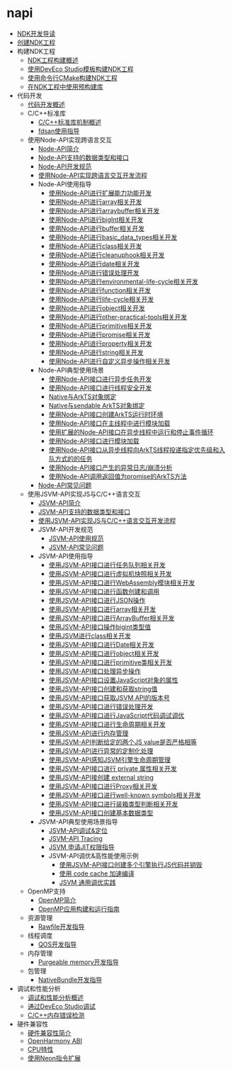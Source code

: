 # napi

- [NDK开发导读](ndk-development-overview.md)
- [创建NDK工程](create-with-ndk.md)
- 构建NDK工程<!--build-with-ndk-->
  - [NDK工程构建概述](build-with-ndk-overview.md)
  - [使用DevEco Studio模板构建NDK工程](build-with-ndk-ide.md)
  - [使用命令行CMake构建NDK工程](build-with-ndk-cmake.md)
  - [在NDK工程中使用预构建库](build-with-ndk-prebuilts.md)
- 代码开发<!--coding-->
  - [代码开发概述](develop-code-overview.md)
  - C/C++标准库<!--c-cpp-->
    - [C/C++标准库机制概述](c-cpp-overview.md)
    - [fdsan使用指导](fdsan.md)
  - 使用Node-API实现跨语言交互<!--using-napi-interaction-with-cpp-->
    - [Node-API简介](napi-introduction.md)
    - [Node-API支持的数据类型和接口](napi-data-types-interfaces.md)
    - [Node-API开发规范](napi-guidelines.md)
    - [使用Node-API实现跨语言交互开发流程](use-napi-process.md)
    - Node-API使用指导<!--napi-use-->
      - [使用Node-API进行扩展能力功能开发](use-napi-about-extension.md)
      - [使用Node-API进行array相关开发](use-napi-about-array.md)
      - [使用Node-API进行arraybuffer相关开发](use-napi-about-arraybuffer.md)
      - [使用Node-API进行bigInt相关开发](use-napi-about-bigint.md)
      - [使用Node-API进行buffer相关开发](use-napi-about-buffer.md)
      - [使用Node-API进行basic_data_types相关开发](use-napi-basic-data-types.md)
      - [使用Node-API进行class相关开发](use-napi-about-class.md)
      - [使用Node-API进行cleanuphook相关开发](use-napi-about-cleanuphook.md)
      - [使用Node-API进行date相关开发](use-napi-about-date.md)
      - [使用Node-API进行错误处理开发](use-napi-about-error.md)
      - [使用Node-API进行environmental-life-cycle相关开发](use-napi-about-environmental-life-cycle.md)
      - [使用Node-API进行function相关开发](use-napi-about-function.md)
      - [使用Node-API进行life-cycle相关开发](use-napi-life-cycle.md)
      - [使用Node-API进行object相关开发](use-napi-about-object.md)
      - [使用Node-API进行other-practical-tools相关开发](use-napi-about-other-practical-tools.md)
      - [使用Node-API进行primitive相关开发](use-napi-about-primitive.md)
      - [使用Node-API进行promise相关开发](use-napi-about-promise.md)
      - [使用Node-API进行property相关开发](use-napi-about-property.md)
      - [使用Node-API进行string相关开发](use-napi-about-string.md)
      - [使用Node-API进行自定义异步操作相关开发](use-napi-about-custom-asynchronous-operations.md)
    - Node-API典型使用场景<!--napi-scenarios-->
      - [使用Node-API接口进行异步任务开发](use-napi-asynchronous-task.md)
      - [使用Node-API接口进行线程安全开发](use-napi-thread-safety.md)
      - [Native与ArkTS对象绑定](use-napi-object-wrap.md)
      - [Native与sendable ArkTS对象绑定](use-sendable-napi.md)
      - [使用Node-API接口创建ArkTS运行时环境](use-napi-ark-runtime.md)
      - [使用Node-API接口在主线程中进行模块加载](use-napi-load-module.md)
      - [使用扩展的Node-API接口在异步线程中运行和停止事件循环](use-napi-event-loop.md)
      - [使用Node-API接口进行模块加载](use-napi-load-module-with-info.md)
      - [使用Node-API接口从异步线程向ArkTS线程投递指定优先级和入队方式的的任务](use-call-threadsafe-function-with-priority.md)
      - [使用Node-API接口产生的异常日志/崩溃分析](use-napi-about-crash.md)
      - [使用Node-API调用返回值为promise的ArkTS方法](use-napi-method-promise.md)
    - [Node-API常见问题](use-napi-faqs.md)
  - 使用JSVM-API实现JS与C/C++语言交互<!--jsvm-->
    - [JSVM-API简介](jsvm-introduction.md)
    - [JSVM-API支持的数据类型和接口](jsvm-data-types-interfaces.md)
    - [使用JSVM-API实现JS与C/C++语言交互开发流程](use-jsvm-process.md)
    - JSVM-API开发规范<!--jsvm-development-standards-->
      - [JSVM-API使用规范](jsvm-guidelines.md)
      - [JSVM-API常见问题](jsvm-frequently-questions.md)
    - JSVM-API使用指导<!--jsvm-use-->
      - [使用JSVM-API接口进行任务队列相关开发](use-jsvm-execute_tasks.md)
      - [使用JSVM-API接口进行虚拟机快照相关开发](use-jsvm-create-snapshot.md)
      - [使用JSVM-API接口进行WebAssembly模块相关开发](use-jsvm-about-wasm.md)
      - [使用JSVM-API接口进行函数创建和调用](use-jsvm-function-call.md)
      - [使用JSVM-API接口进行JSON操作](use-jsvm-about-JSON.md)
      - [使用JSVM-API接口进行array相关开发](use-jsvm-about-array.md)
      - [使用JSVM-API接口进行ArrayBuffer相关开发](use-jsvm-about-arraybuffer.md)
      - [使用JSVM-API接口操作bigint类型值](use-jsvm-about-bigint.md)
      - [使用JSVM进行class相关开发](use-jsvm-about-class.md)
      - [使用JSVM-API接口进行Date相关开发](use-jsvm-about-date.md)
      - [使用JSVM-API接口进行object相关开发](use-jsvm-about-object.md)
      - [使用JSVM-API接口进行primitive类相关开发](use-jsvm-about-primitive.md)
      - [使用JSVM-API接口处理异步操作](use-jsvm-about-promise.md)
      - [使用JSVM-API接口设置JavaScript对象的属性](use-jsvm-about-property.md)
      - [使用JSVM-API接口创建和获取string值](use-jsvm-about-string.md)
      - [使用JSVM-API接口获取JSVM API的版本号](use-jsvm-about-version.md)
      - [使用JSVM-API接口进行错误处理开发](use-jsvm-error.md)
      - [使用JSVM-API接口进行JavaScript代码调试调优](use-jsvm-heapstatistics-debugger-cpuprofiler-heapsnapshot.md)
      - [使用JSVM-API接口进行生命周期相关开发](use-jsvm-life-cycle.md)
      - [使用JSVM-API进行内存管理](use-jsvm-memory-management.md)
      - [使用JSVM-API判断给定的两个JS value是否严格相等](use-jsvm-strict-equals.md)
      - [使用JSVM-API进行异常的定制化处理](use-jsvm-trigger-exceptions.md)
      - [使用JSVM-API感知JSVM引擎生命周期管理](use-jsvm-trigger-gc.md)
      - [使用JSVM-API接口进行 private 属性相关开发](use-jsvm-about-private.md)
      - [使用JSVM-API接创建 external string](use-jsvm-about-external-string.md)
      - [使用JSVM-API接口进行Proxy相关开发](use-jsvm-about-proxy.md)
      - [使用JSVM-API接口进行well-known symbols相关开发](use-jsvm-about-well-known-symbols.md)
      - [使用JSVM-API接口进行装箱类型判断相关开发](use-jsvm-about-wrapper-object.md)
      - [使用JSVM-API接口创建基本数据类型](use-jsvm-basic-data-types.md)
    - JSVM-API典型使用场景指导<!--jsvm-scenarios-->
      - [JSVM-API调试&定位](jsvm-debugger-cpuprofiler-heapsnapshot.md)
      - [JSVM-API Tracing](use-jsvm-about-trace.md)
      - [JSVM 申请JIT权限指导](jsvm-apply-jit-profile.md)
      - JSVM-API调优&高性能使用示例<!--jsvm-usage-examples-->
        - [使用JSVM-API接口创建多个引擎执行JS代码并销毁](use-jsvm-runtime-task.md)
        - [使用 code cache 加速编译](use-jsvm-about-code-cache.md)
        - [JSVM 通用调优实践](jsvm-optimizations.md)
  - OpenMP支持<!--openmp-->
    - [OpenMP简介](openmp-overview.md)
    - [OpenMP应用构建和运行指南](openmp-guideline.md)
  - 资源管理<!--resource-management-->
    - [Rawfile开发指导](rawfile-guidelines.md)
  - 线程调度<!--thread-scheduling-->
    - [QOS开发指导](qos-guidelines.md)
  - 内存管理<!--memory-management-->
    - [Purgeable memory开发指导](purgeable-memory-guidelines.md)
  - 包管理<!--bundle-management-->
    - [NativeBundle开发指导](native-bundle-guidelines.md)
- 调试和性能分析<!--debugging-profiling-->
  - [调试和性能分析概述](debug-performance-profiling-overview.md)
  - [通过DevEco Studio调试](debug-ide.md)
  - [C/C++内存错误检测](debug-asan.md)
- 硬件兼容性<!--hardware-compatibility-->
  - [硬件兼容性简介](hw-guide.md)
  - [OpenHarmony ABI](ohos-abi.md)
  - [CPU特性](cpu-features.md)
  - [使用Neon指令扩展](neon-guide.md)
